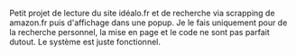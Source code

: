 Petit projet de lecture du site idéalo.fr et de recherche via scrapping de amazon.fr puis d'affichage dans une popup.
Je le fais uniquement pour de la recherche personnel, la mise en page et le code ne sont pas parfait dutout. Le système est juste fonctionnel.
